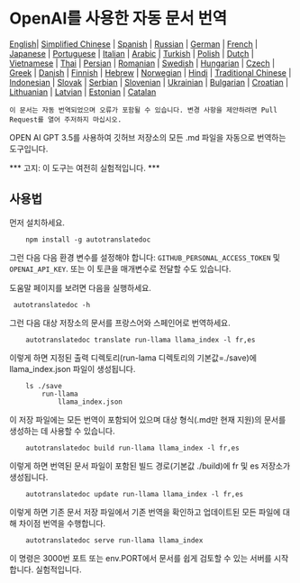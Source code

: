 
# OpenAI를 사용한 자동 문서 번역

[English](./README.md)| [Simplified Chinese](./README_zh-Hans.md) | [Spanish](./README_es.md) | [Russian](./README_ru.md) | [German](./README_de.md) | [French](./README_fr.md) | [Japanese](./README_ja.md) | [Portuguese](./README_pt.md) | [Italian](./README_it.md) | [Arabic](./README_ar.md) | [Turkish](./README_tr.md) | [Polish](./README_pl.md) | [Dutch](./README_nl.md) | [Vietnamese](./README_vi.md) | [Thai](./README_th.md) | [Persian](./README_fa.md) | [Romanian](./README_ro.md) | [Swedish](./README_sv.md) | [Hungarian](./README_hu.md) | [Czech](./README_cs.md) | [Greek](./README_el.md) | [Danish](./README_da.md) | [Finnish](./README_fi.md) | [Hebrew](./README_he.md) | [Norwegian](./README_no.md) | [Hindi](./README_hi.md) | [Traditional Chinese](./README_zh_tw.md) | [Indonesian](./README_in.md) | [Slovak](./README_sl.md) | [Serbian](./README_se.md) | [Slovenian](./README_sk.md) | [Ukrainian](./README_uk.md) | [Bulgarian](./README_bg.md) | [Croatian](./README_hr.md) | [Lithuanian](./README_lt.md) | [Latvian](./README_lv.md) | [Estonian](./README_et.md) | [Catalan](./README_cat.md) 

```이 문서는 자동 번역되었으며 오류가 포함될 수 있습니다. 변경 사항을 제안하려면 Pull Request를 열어 주저하지 마십시오.```


OPEN AI GPT 3.5를 사용하여 깃허브 저장소의 모든 .md 파일을 자동으로 번역하는 도구입니다.

*** 고지: 이 도구는 여전히 실험적입니다. ***


## 사용법

먼저 설치하세요.

```
    npm install -g autotranslatedoc
```

그런 다음 다음 환경 변수를 설정해야 합니다: ```GITHUB_PERSONAL_ACCESS_TOKEN``` 및 ```OPENAI_API_KEY```. 또는 이 토큰을 매개변수로 전달할 수도 있습니다.

도움말 페이지를 보려면 다음을 실행하세요.

```
 autotranslatedoc -h
```

그런 다음 대상 저장소의 문서를 프랑스어와 스페인어로 번역하세요.

```
    autotranslatedoc translate run-llama llama_index -l fr,es
```

이렇게 하면 지정된 출력 디렉토리(run-lama 디렉토리의 기본값=./save)에 llama_index.json 파일이 생성됩니다.

```
    ls ./save
        run-llama
            llama_index.json 
```

이 저장 파일에는 모든 번역이 포함되어 있으며 대상 형식(.md만 현재 지원)의 문서를 생성하는 데 사용할 수 있습니다.

```
    autotranslatedoc build run-llama llama_index -l fr,es
```

이렇게 하면 번역된 문서 파일이 포함된 빌드 경로(기본값 ./build)에 fr 및 es 저장소가 생성됩니다.

```
    autotranslatedoc update run-llama llama_index -l fr,es
```

이렇게 하면 기존 문서 저장 파일에서 기존 번역을 확인하고 업데이트된 모든 파일에 대해 차이점 번역을 수행합니다.

```
    autotranslatedoc serve run-llama llama_index
```

이 명령은 3000번 포트 또는 env.PORT에서 문서를 쉽게 검토할 수 있는 서버를 시작합니다. 실험적입니다.
